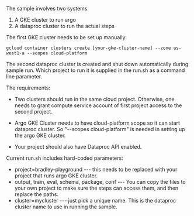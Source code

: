 The sample involves two systems

1. A GKE cluster to run argo
2. A dataproc cluster to run the actual steps

The first GKE cluster needs to be set up manually:

  ```gcloud container clusters create [your-gke-cluster-name] --zone us-west1-a --scopes cloud-platform```

The second dataproc cluster is created and shut down automatically during sample run. Which project to run it is supplied in the run.sh as a command line parameter.


The requirements:

* Two clusters should run in the same cloud project. Otherwise, one needs to grant compute service account of first project access to the second project.

* Argo GKE Cluster needs to have cloud-platform scope so it can start dataproc cluster. So "--scopes cloud-platform" is needed in setting up the argo GKE cluster.

* Your project should also have Dataproc API enabled.


Current run.sh includes hard-coded parameters:

* project=bradley-playground --- this needs to be replaced with your project that runs argo GKE cluster.
* output, train, eval, schema, package, conf --- You can copy the files to your own project to make sure the steps can access them, and then replace the paths.
* cluster=mycluster --- just pick a unique name. This is the dataproc cluster name to use in running the sample.



